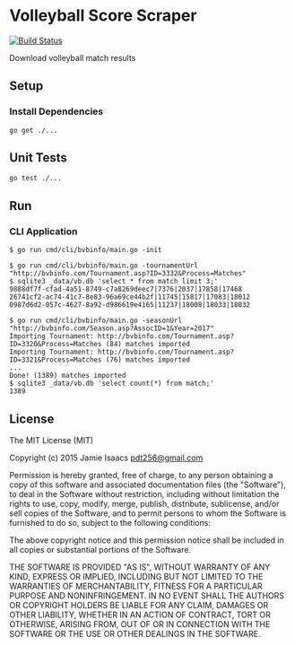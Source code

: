 Volleyball Score Scraper
========================
[![Build Status](https://travis-ci.org/pdt256/vbscraper.svg?branch=master)](https://travis-ci.org/pdt256/vbscraper)

Download volleyball match results

## Setup

### Install Dependencies

```
go get ./...
```

## Unit Tests

```
go test ./...
```

## Run

### CLI Application

```
$ go run cmd/cli/bvbinfo/main.go -init
```

```
$ go run cmd/cli/bvbinfo/main.go -tournamentUrl "http://bvbinfo.com/Tournament.asp?ID=3332&Process=Matches"
$ sqlite3 _data/vb.db 'select * from match limit 3;'
9888df7f-cfad-4a51-8749-c7a8269deec7|7376|2037|17858|17468
26741cf2-ac74-41c7-8e83-96a69ce44b2f|11745|15817|17083|18012
0987d6d2-057c-4627-8a92-d986619e4165|11237|18008|18033|18032
```

```
$ go run cmd/cli/bvbinfo/main.go -seasonUrl "http://bvbinfo.com/Season.asp?AssocID=1&Year=2017"
Importing Tournament: http://bvbinfo.com/Tournament.asp?ID=3320&Process=Matches (84) matches imported
Importing Tournament: http://bvbinfo.com/Tournament.asp?ID=3321&Process=Matches (76) matches imported
...
Done! (1389) matches imported
$ sqlite3 _data/vb.db 'select count(*) from match;'
1389
```

## License

The MIT License (MIT)

Copyright (c) 2015 Jamie Isaacs <pdt256@gmail.com>

Permission is hereby granted, free of charge, to any person obtaining a copy
of this software and associated documentation files (the "Software"), to deal
in the Software without restriction, including without limitation the rights
to use, copy, modify, merge, publish, distribute, sublicense, and/or sell
copies of the Software, and to permit persons to whom the Software is
furnished to do so, subject to the following conditions:

The above copyright notice and this permission notice shall be included in
all copies or substantial portions of the Software.

THE SOFTWARE IS PROVIDED "AS IS", WITHOUT WARRANTY OF ANY KIND, EXPRESS OR
IMPLIED, INCLUDING BUT NOT LIMITED TO THE WARRANTIES OF MERCHANTABILITY,
FITNESS FOR A PARTICULAR PURPOSE AND NONINFRINGEMENT. IN NO EVENT SHALL THE
AUTHORS OR COPYRIGHT HOLDERS BE LIABLE FOR ANY CLAIM, DAMAGES OR OTHER
LIABILITY, WHETHER IN AN ACTION OF CONTRACT, TORT OR OTHERWISE, ARISING FROM,
OUT OF OR IN CONNECTION WITH THE SOFTWARE OR THE USE OR OTHER DEALINGS IN
THE SOFTWARE.
